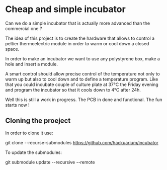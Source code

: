 # Cheap and simple incubator

Can we do a simple incubator that is actually more advanced than the commercial one ?

The idea of this project is to create the hardware that allows to control a peltier
thermoelectric module in order to warm or cool down a closed space.

In order to make an incubator we want to use any polystyrene box, make a hole and
insert a module.

A smart control should allow precise control of the temperature not only to warm up
but also to cool down and to define a temperature program. Like that you could incubate
couple of culture plate at 37°C the Friday evening and program the incubator so 
that it cools down to 4°C after 24h.

Well this is still a work in progress. The PCB in done and functional. The fun starts now !

## Cloning the proeject

In order to clone it use:

git clone --recurse-submodules https://github.com/hackuarium/incubator

To update the submodules:

git submodule update --recursive --remote

